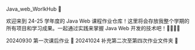 Java_web_WorlkHub 🚀

欢迎来到 24-25 学年度的 Java Web 课程作业仓库！这里将会存放我整个学期的所有项目和学习成果。一起通过实践来掌握 Java Web 开发的技术吧！👨‍💻👩‍💻

20240930 第一次课后作业 📝
20241024 补充第二次至第四次作业文件夹 📁
